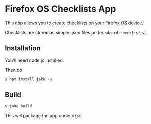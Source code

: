 # Firefox OS Checklists App

This app allows you to create checklists on your Firefox OS device.

Checklists are stored as simple .json files under ```sdcard:checklists/```.


## Installation

You'll need node.js installed.

Then do

```bash
$ npm install jake -g
```

## Build

```bash
$ jake build
```

This will package the app under ```dist```.